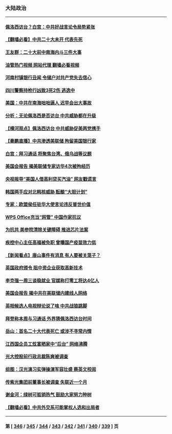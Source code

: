 ### 大陆政治
---
#### [佩洛西访台？白宫：中共好战言论令局势紧张](../../pages/ncid277/n13789687.md?07271245) 
#### [【翻墙必看】中共二十大未开 代表先死](../../pages/ncid277/n13789677.md?07271245) 
#### [王友群：二十大前中南海内斗三件大事](../../pages/ncid277/n13789729.md?07271245) 
#### [油管热门视频 网站代理 翻墙必看视频](http://209.222.30.114:81/youtube.html?07271245)
#### [河南村镇银行丑闻 令储户对共产党失去信心](../../pages/ncid277/n13789619.md?07271245) 
#### [四川警察持枪行凶致3死2伤 逃逸中](../../pages/ncid277/n13789724.md?07271245) 
#### [美国：中共在南海咄咄逼人 迟早会出大事故](../../pages/ncid277/n13789655.md?07271245) 
#### [分析：无论佩洛西是否访台 中共威胁都在升级](../../pages/ncid277/n13789534.md?07271245) 
#### [【横河观点】佩洛西访台 中共威胁促美两党携手](../../pages/ncid277/n13789610.md?07271245) 
#### [【秦鹏直播】中共渗透美联储 拘留美国银行家](../../pages/ncid277/n13789607.md?07271245) 
#### [白宫：拜习通话 将聚焦台湾、俄乌战等议题](../../pages/ncid277/n13789569.md?07271245) 
#### [美国会报告 揭美联储专家访华4次被拘经历](../../pages/ncid277/n13789570.md?07271245) 
#### [央视报导“美国人借高利贷买汽油” 网友戳谎言](../../pages/ncid277/n13789551.md?07271245) 
#### [韩国两手应对北韩核威胁 酝酿“大胆计划”](../../pages/ncid277/n13789562.md?07271245) 
#### [专家：欧盟侯任驻华大使言论违反普世价值](../../pages/ncid277/n13789381.md?07271245) 
#### [WPS Office充当“网管” 中国作家抗议](../../pages/ncid277/n13789558.md?07271245) 
#### [为抗共 美参院清除关键障碍 推进芯片法案](../../pages/ncid277/n13789542.md?07271245) 
#### [疾控中心主任高福被免职 曾曝国产疫苗效力低](../../pages/ncid277/n13789506.md?07271245) 
#### [【新闻看点】唐山事件有消息 有人要被关笼子？](../../pages/ncid277/n13788937.md?07271245) 
#### [英国政府颁令 阻中资企业获取高新技术](../../pages/ncid277/n13789529.md?07271245) 
#### [李克强一周三谈稳就业 官媒称打零工将达4亿人](../../pages/ncid277/n13788931.md?07271245) 
#### [美国会报告 揭中共在美联储内建线人网络](../../pages/ncid277/n13789469.md?07271245) 
#### [英相候选人电视辩论说了啥 中共战狼跳脚](../../pages/ncid277/n13789383.md?07271245) 
#### [拜登称本周与习通话 外界猜佩洛西访台时间](../../pages/ncid277/n13789326.md?07271245) 
#### [岳山：首名二十大代表死亡 或涉不寻常内情](../../pages/ncid277/n13789290.md?07271245) 
#### [江西国企员工炫富晒家中“后台” 网络沸腾](../../pages/ncid277/n13789277.md?07271245) 
#### [光大控股前行政总裁陈爽被调查](../../pages/ncid277/n13789287.md?07271245) 
#### [组图：汉光演习实弹操演军容壮盛 蔡英文校阅](../../pages/ncid277/n13789151.md?07271245) 
#### [传紫光集团前董事长被调查 失联近一个月](../../pages/ncid277/n13789182.md?07271245) 
#### [谢金河：绿树可抵销热气 鼓励大家努力种树](../../pages/ncid277/n13789080.md?07271245) 
#### [【翻墙必看】中共外交系可能掌权人选和出局者](../../pages/ncid277/n13789018.md?07271245) 

---
#### 第 [ [346](./346.md?07271245) / [345](./345.md?07271245) / [344](./344.md?07271245) / [343](./343.md?07271245) / [342](./342.md?07271245) / [341](./341.md?07271245) / [340](./340.md?07271245) / [339](./339.md?07271245) ] 页

